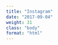 ```yaml
---
title: "Instagram"
date: "2017-09-04"
weight: 31
class: "body"
format: "html"
---
```

<div class="taggbox-container" style="width:100%;height:100%;overflow: auto;margin-left: -1rem"><div class="taggbox-socialwall" data-wall-id="68570" view-url="https://widget.taggbox.com/68570"></div><script src="https://widget.taggbox.com/embed.min.js" type="text/javascript"></script></div>
